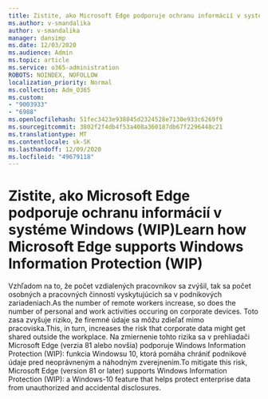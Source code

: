 ```yaml
---
title: Zistite, ako Microsoft Edge podporuje ochranu informácií v systéme Windows (WIP)
ms.author: v-smandalika
author: v-smandalika
manager: dansimp
ms.date: 12/03/2020
ms.audience: Admin
ms.topic: article
ms.service: o365-administration
ROBOTS: NOINDEX, NOFOLLOW
localization_priority: Normal
ms.collection: Adm_O365
ms.custom:
- "9003933"
- "6988"
ms.openlocfilehash: 51fec3423e938045d2324528e7130e933c6269f9
ms.sourcegitcommit: 3802f2f4db4f53a408a360187db67f2296448c21
ms.translationtype: MT
ms.contentlocale: sk-SK
ms.lasthandoff: 12/09/2020
ms.locfileid: "49679118"
---
```

# <a name="learn-how-microsoft-edge-supports-windows-information-protection-wip"></a><span data-ttu-id="dd9af-102">Zistite, ako Microsoft Edge podporuje ochranu informácií v systéme Windows (WIP)</span><span class="sxs-lookup"><span data-stu-id="dd9af-102">Learn how Microsoft Edge supports Windows Information Protection (WIP)</span></span>

<span data-ttu-id="dd9af-103">Vzhľadom na to, že počet vzdialených pracovníkov sa zvýšil, tak sa počet osobných a pracovných činností vyskytujúcich sa v podnikových zariadeniach.</span><span class="sxs-lookup"><span data-stu-id="dd9af-103">As the number of remote workers increase, so does the number of personal and work activities occuring on corporate devices.</span></span> <span data-ttu-id="dd9af-104">Toto zasa zvyšuje riziko, že firemné údaje sa môžu zdieľať mimo pracoviska.</span><span class="sxs-lookup"><span data-stu-id="dd9af-104">This, in turn, increases the risk that corporate data might get shared outside the workplace.</span></span> <span data-ttu-id="dd9af-105">Na zmiernenie tohto rizika sa v prehliadači Microsoft Edge (verzia 81 alebo novšia) podporuje Windows Information Protection (WIP): funkcia Windowsu 10, ktorá pomáha chrániť podnikové údaje pred neoprávneným a náhodným zverejnením.</span><span class="sxs-lookup"><span data-stu-id="dd9af-105">To mitigate this risk, Microsoft Edge (version 81 or later) supports Windows Information Protection (WIP): a Windows-10 feature that helps protect enterprise data from unauthorized and accidental disclosures.</span></span>
